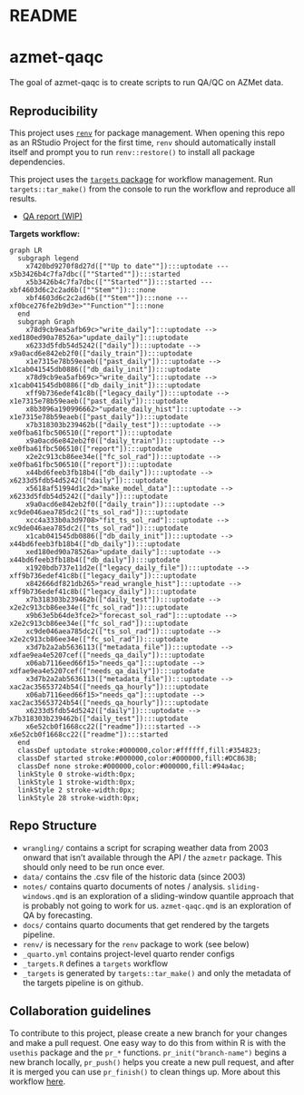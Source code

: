 README
================

<!-- README.md is generated from README.qmd. Please edit that file -->

# azmet-qaqc

<!-- badges: start -->
<!-- badges: end -->

The goal of azmet-qaqc is to create scripts to run QA/QC on AZMet data.

## Reproducibility

This project uses
[`renv`](https://rstudio.github.io/renv/articles/renv.html) for package
management. When opening this repo as an RStudio Project for the first
time, `renv` should automatically install itself and prompt you to run
`renv::restore()` to install all package dependencies.

This project uses the [`targets`
package](https://docs.ropensci.org/targets/) for workflow management.
Run `targets::tar_make()` from the console to run the workflow and
reproduce all results.

- [QA report
  (WIP)](https://cct-datascience.github.io/azmet-qaqc/docs/report.html)

**Targets workflow:**

``` mermaid
graph LR
  subgraph legend
    x7420bd9270f8d27d([""Up to date""]):::uptodate --- x5b3426b4c7fa7dbc([""Started""]):::started
    x5b3426b4c7fa7dbc([""Started""]):::started --- xbf4603d6c2c2ad6b([""Stem""]):::none
    xbf4603d6c2c2ad6b([""Stem""]):::none --- xf0bce276fe2b9d3e>""Function""]:::none
  end
  subgraph Graph
    x78d9cb9ea5afb69c>"write_daily"]:::uptodate --> xed180ed90a78526a>"update_daily"]:::uptodate
    x6233d5fdb54d5242(["daily"]):::uptodate --> x9a0acd6e842eb2f0(["daily_train"]):::uptodate
    x1e7315e78b59eaeb(["past_daily"]):::uptodate --> x1cab041545db0886(["db_daily_init"]):::uptodate
    x78d9cb9ea5afb69c>"write_daily"]:::uptodate --> x1cab041545db0886(["db_daily_init"]):::uptodate
    xff9b736edef41c8b(["legacy_daily"]):::uptodate --> x1e7315e78b59eaeb(["past_daily"]):::uptodate
    x8b3096a190996662>"update_daily_hist"]:::uptodate --> x1e7315e78b59eaeb(["past_daily"]):::uptodate
    x7b318303b239462b(["daily_test"]):::uptodate --> xe0fba61fbc506510(["report"]):::uptodate
    x9a0acd6e842eb2f0(["daily_train"]):::uptodate --> xe0fba61fbc506510(["report"]):::uptodate
    x2e2c913cb86ee34e(["fc_sol_rad"]):::uptodate --> xe0fba61fbc506510(["report"]):::uptodate
    x44bd6feeb3fb18b4(["db_daily"]):::uptodate --> x6233d5fdb54d5242(["daily"]):::uptodate
    x5618af51994d1c2d>"make_model_data"]:::uptodate --> x6233d5fdb54d5242(["daily"]):::uptodate
    x9a0acd6e842eb2f0(["daily_train"]):::uptodate --> xc9de046aea785dc2(["ts_sol_rad"]):::uptodate
    xcc4a333b0a3d9708>"fit_ts_sol_rad"]:::uptodate --> xc9de046aea785dc2(["ts_sol_rad"]):::uptodate
    x1cab041545db0886(["db_daily_init"]):::uptodate --> x44bd6feeb3fb18b4(["db_daily"]):::uptodate
    xed180ed90a78526a>"update_daily"]:::uptodate --> x44bd6feeb3fb18b4(["db_daily"]):::uptodate
    x1920bdb737e11d2e(["legacy_daily_file"]):::uptodate --> xff9b736edef41c8b(["legacy_daily"]):::uptodate
    x842666df821db265>"read_wrangle_hist"]:::uptodate --> xff9b736edef41c8b(["legacy_daily"]):::uptodate
    x7b318303b239462b(["daily_test"]):::uptodate --> x2e2c913cb86ee34e(["fc_sol_rad"]):::uptodate
    x9b63e5b64de3fce2>"forecast_sol_rad"]:::uptodate --> x2e2c913cb86ee34e(["fc_sol_rad"]):::uptodate
    xc9de046aea785dc2(["ts_sol_rad"]):::uptodate --> x2e2c913cb86ee34e(["fc_sol_rad"]):::uptodate
    x3d7b2a2ab5636113(["metadata_file"]):::uptodate --> xdfae9ea4e5207cef(["needs_qa_daily"]):::uptodate
    x06ab7116eed66f15>"needs_qa"]:::uptodate --> xdfae9ea4e5207cef(["needs_qa_daily"]):::uptodate
    x3d7b2a2ab5636113(["metadata_file"]):::uptodate --> xac2ac35653724b54(["needs_qa_hourly"]):::uptodate
    x06ab7116eed66f15>"needs_qa"]:::uptodate --> xac2ac35653724b54(["needs_qa_hourly"]):::uptodate
    x6233d5fdb54d5242(["daily"]):::uptodate --> x7b318303b239462b(["daily_test"]):::uptodate
    x6e52cb0f1668cc22(["readme"]):::started --> x6e52cb0f1668cc22(["readme"]):::started
  end
  classDef uptodate stroke:#000000,color:#ffffff,fill:#354823;
  classDef started stroke:#000000,color:#000000,fill:#DC863B;
  classDef none stroke:#000000,color:#000000,fill:#94a4ac;
  linkStyle 0 stroke-width:0px;
  linkStyle 1 stroke-width:0px;
  linkStyle 2 stroke-width:0px;
  linkStyle 28 stroke-width:0px;
```

## Repo Structure

- `wrangling/` contains a script for scraping weather data from 2003
  onward that isn’t available through the API / the `azmetr` package.
  This should only need to be run once ever.
- `data/` contains the .csv file of the historic data (since 2003)
- `notes/` contains quarto documents of notes / analysis.
  `sliding-windows.qmd` is an exploration of a sliding-window quantile
  approach that is probably not going to work for us. `azmet-qaqc.qmd`
  is an exploration of QA by forecasting.
- `docs/` contains quarto documents that get rendered by the targets
  pipeline.
- `renv/` is necessary for the `renv` package to work (see below)
- `_quarto.yml` contains project-level quarto render configs
- `_targets.R` defines a `targets` workflow
- `_targets` is generated by `targets::tar_make()` and only the metadata
  of the targets pipeline is on github.

## Collaboration guidelines

To contribute to this project, please create a new branch for your
changes and make a pull request. One easy way to do this from within R
is with the `usethis` package and the `pr_*` functions.
`pr_init("branch-name")` begins a new branch locally, `pr_push()` helps
you create a new pull request, and after it is merged you can use
`pr_finish()` to clean things up. More about this workflow
[here](https://usethis.r-lib.org/articles/pr-functions.html).
